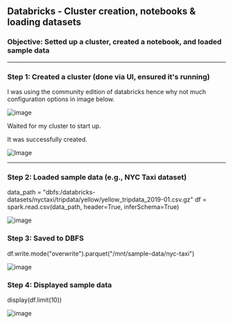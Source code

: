 ## Databricks - Cluster creation, notebooks & loading datasets
### Objective: Setted up a cluster, created a notebook, and loaded sample data

***


### Step 1: Created a cluster (done via UI, ensured it's running)
I was using the community edition of databricks hence why not much configuration options in image below.

![image](https://github.com/user-attachments/assets/26af636f-ddae-4945-8772-713b184f2338)


Waited for my cluster to start up. 


It was successfully created.

![Image](https://github.com/user-attachments/assets/7beb373e-cf92-4352-bca9-17e3dfc73dc3)


--- 


### Step 2: Loaded sample data (e.g., NYC Taxi dataset)
data_path = "dbfs:/databricks-datasets/nyctaxi/tripdata/yellow/yellow_tripdata_2019-01.csv.gz"
df = spark.read.csv(data_path, header=True, inferSchema=True)

![image](https://github.com/user-attachments/assets/6e0b76d9-1943-4608-af44-d05264783e32)



### Step 3: Saved to DBFS
df.write.mode("overwrite").parquet("/mnt/sample-data/nyc-taxi")

![image](https://github.com/user-attachments/assets/02b38aee-1ee6-4c7f-b253-b1bc21261946)



### Step 4: Displayed sample data
display(df.limit(10))

![image](https://github.com/user-attachments/assets/5ace930a-dc7d-42cc-b407-6c7152a940f8)





